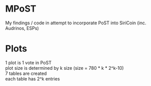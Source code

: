 # MPoST
My findings / code in attempt to incorporate PoST into SiriCoin (inc. Audrinos, ESPs)

# Plots
1 plot is 1 vote in PoST<br>
plot size is determined by k size (size = 780 * k * 2^k-10)<br>
7 tables are created<br>
each table has 2^k entries<br>

